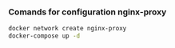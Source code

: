 ### Comands for configuration nginx-proxy
```bash
docker network create nginx-proxy
docker-compose up -d
```